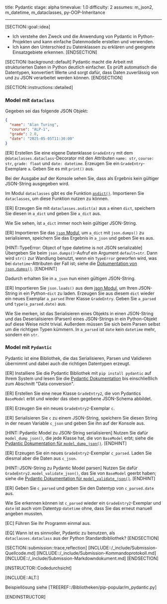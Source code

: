 title: Pydantic
stage: alpha
timevalue: 1.0
difficulty: 2
assumes: m_json2, m_datetime, m_dataclasses, py-OOP-Inheritance

---

[SECTION::goal::idea]

- Ich verstehe den Zweck und die Anwendung von Pydantic in Python-Projekten und kann einfache
  Datenmodelle erstellen und verwenden.
- Ich kann den Unterschied zu Datenklassen zu erklären und geeignete Einsatzgebiete erkennen.
  [ENDSECTION]

[SECTION::background::default]
Pydantic macht die Arbeit mit strukturierten Daten in Python deutlich einfacher.
Es prüft automatisch die Datentypen, konvertiert Werte und sorgt dafür, dass Daten
zuverlässig von und zu JSON verarbeitet werden können.
[ENDSECTION]

[SECTION::instructions::detailed]

### Model mit `dataclass`

Gegeben sei das folgende JSON Objekt:

```json
{
  "name": "Alan Turing",
  "course": "ALP-1",
  "grade": 2.0,
  "date": "2025-05-05T11:30:00"
}
```

[ER] Erstellen Sie eine eigene Datenklasse `GradeEntry` mit dem `@dataclasses.dataclass`-Decorator
mit den Attributen `name: str`, `course: str`, `grade: float` und `date: datetime`.
Erzeugen Sie ein `GradeEntry`-Exemplare `a`.
Geben Sie es mit `print()` aus.

Bei der Ausgabe auf der Konsole sehen Sie, dass als Ergebnis kein gültiger
JSON-String ausgegeben wird.

Im Modul `dataclasses` gibt es die Funktion
[`asdict()`](https://docs.python.org/3/library/dataclasses.html#dataclasses.asdict).
Importieren Sie `dataclasses`, um diese Funktion nutzen zu können.

[ER] Erzeugen Sie mit `dataclasses.asdict(a)` aus `a` einen `dict`, speichern Sie
diesen in `a_dict` und geben Sie `a_dict` aus.

Wie Sie sehen, ist `a_dict` immer noch kein gültiger JSON-String.

[ER] Importieren Sie das
[`json` Modul](https://docs.python.org/3/library/json.html),
um `a_dict` mit `json.dumps()` zu serialisieren, speichern Sie das Ergebnis in
`a_json` und geben Sie es aus.

[HINT::TypeError: Object of type datetime is not JSON serializable]
Übergeben Sie beim `json.dumps()`-Aufruf ein Argument `default=str`.
Dann wird `str()` zur Wandlung benutzt, wenn ein `TypeError` geworfen wird,
was bei `datetime`-Attributen der Fall ist; siehe die
[Dokumentation von `json.dumps()`](https://docs.python.org/3/library/json.html#json.dumps).
[ENDHINT]

Dadurch erhalten Sie in `a_json` nun einen gültigen JSON-String.

[ER] Importieren Sie `json.loads()` aus dem
[json Modul](https://docs.python.org/3/library/json.html),
um Ihren JSON-String in ein Python-`dict` zu laden.
Erzeugen Sie aus diesem `dict` wieder ein neues Exemplar `a_parsed` Ihrer Klasse `GradeEntry`.
Geben Sie `a_parsed` und `type(a_parsed.date)` aus.

Wie Sie merken, ist das Serialisieren eines Objekts in einen JSON-String und das
Deserialisieren (Parsen) eines JSON-Strings in ein Python-Objekt
auf diese Weise nicht trivial.
Außerdem müssen Sie sich beim Parsen selbst um die richtigen Typen kümmern.
In `a_parsed` ist `date` kein `datetime` mehr, sondern ein `str`.

### Model mit `Pydantic`

Pydantic ist eine Bibliothek, die das Serialisieren, Parsen und Validieren übernimmt
und dabei auch die richtigen Datentypen erzeugt.

[ER] Installiere Sie die Pydantic Bibliothek mit `pip install pydantic`
auf Ihrem System und lesen Sie die
[Pydantic Dokumentation](https://docs.pydantic.dev/latest/concepts/models/)
bis einschließlich zum Abschnitt "Data conversion".

[ER] Erstellen Sie eine neue Klasse `GradeEntry2`, die von Pydantics `BaseModel` erbt
und wieder das oben gegebene JSON-Schema abbildet.

[ER] Erzeugen Sie ein neues `GradeEntry2`-Exemplar `c`.

[ER] Serialisieren Sie `c` zu einem JSON-String, speichern Sie diesen String
in der neuen Variable `c_json` und geben Sie ihn auf der Konsole aus.

[HINT::Pydantic Model zu JSON-String serialisieren]
Nutzen Sie dafür `model_dump_json()`, die jede Klasse hat, die von `BaseModel` erbt;
siehe die
[Pydantic Dokumentation für `model_dump_json()`](https://docs.pydantic.dev/latest/concepts/serialization/#modelmodel_dump_json).
[ENDHINT]

[ER] Erzeugen Sie ein neues `GradeEntry2`-Exemplar `c_parsed`.
Laden Sie diesmal aber die Daten aus `c_json`.

[HINT::JSON-String zu Pydantic Model parsen]
Nutzen Sie dafür `GradeEntry2.model_validate_json()`, das Sie von `BaseModel` geerbt haben;
siehe die
[Pydantic Dokumentation für `model_validate_json()`](https://docs.pydantic.dev/latest/concepts/models/#validating-data).
[ENDHINT]

[ER] Geben Sie `c_parsed` und geben Sie den Datentyp von `c_parsed.date` aus.

Wie Sie erkennen können ist `c_parsed` wieder ein `GradeEntry2`-Exemplar und
`date` ist auch vom Datentyp `datetime` ohne, dass Sie das erneut manuell angeben mussten.

[EC] Führen Sie Ihr Programm einmal aus.

[EQ] Wann ist es sinnvoller, Pydantic zu benutzen, als `dataclasses.dataclass`
aus der Python Standardbibliothek?
[ENDSECTION]

[SECTION::submission::trace,reflection]
[INCLUDE::/_include/Submission-Quellcode.md]
[INCLUDE::/_include/Submission-Kommandoprotokoll.md]
[INCLUDE::/_include/Submission-Markdowndokument.md]
[ENDSECTION]

[INSTRUCTOR::Codedurchsicht]

[INCLUDE::ALT:]

Beispiellösung siehe [TREEREF::/Bibliotheken/pip-popular/m_pydantic.py]

[ENDINSTRUCTOR]
